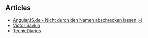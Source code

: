## Articles

* [AngularJS.de - Nicht durch den Namen abschrecken lassen ;-)](https://angularjs.de/)
* [Victor Savkin](https://vsavkin.com/)
* [TechieDiaries](https://www.techiediaries.com/angular/)
